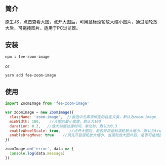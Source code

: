 ## 简介

原生JS，点击查看大图，点开大图后，可用鼠标滚轮放大缩小图片，通过滚轮放大后，可拖拽图片。适用于PC浏览器。

## 安装
```bash
npm i fee-zoom-image
```
or
```bash
yarn add fee-zoom-image
```
## 使用

```js
import ZoomImage from 'fee-zoom-image'

var zoomImage = new ZoomImage({
  className: 'zoom-image',  //被选中元素须绑定的自定义类，默认为zoom-image
  minWidth: 100,    //大图的最小宽度，默认为100
  duration: 0.3,   //放大动画过渡时间，单位秒，默认为0.3
  enableWheelScale: true,    //点开大图后，是否开启鼠标滚轮放大缩小，默认为true
  enableDragMove: true    //须先开启滚轮放大缩小，当滚轮放大图片后，是否可拖拽图片，默认为true
})

zoomImage.on('error', data => {
  console.log(data.message)
})
```
